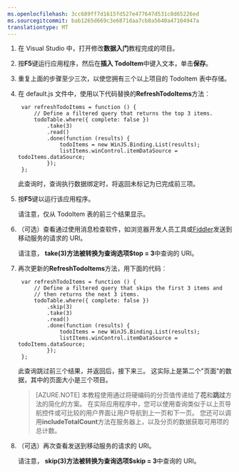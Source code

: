 ```yaml
---
ms.openlocfilehash: 3cc689ff7d1615fd527e477647d531c8d65226ed
ms.sourcegitcommit: bab1265d669c3e6871daa7cb8a5640a47104947a
translationtype: MT
---
```



1. 在 Visual Studio 中，打开修改**数据入门**教程完成的项目。

2. 按**F5**键运行应用程序，然后在**插入 TodoItem**中键入文本，单击**保存**。

3. 重复上面的步骤至少三次，以使您拥有三个以上项目的 TodoItem 表中存储。 

2. 在 default.js 文件中，使用以下代码替换的**RefreshTodoItems**方法︰

        var refreshTodoItems = function () {
            // Define a filtered query that returns the top 3 items.
            todoTable.where({ complete: false })
                .take(3)
                .read()
                .done(function (results) {
                    todoItems = new WinJS.Binding.List(results);
                    listItems.winControl.itemDataSource = todoItems.dataSource;
                });
        };

    此查询时，查询执行数据绑定时，将返回未标记为已完成前三项。

3. 按**F5**键以运行该应用程序。

    请注意，仅从 TodoItem 表的前三个结果显示。 

4. （可选）查看通过使用消息检查软件，如浏览器开发人员工具或[Fiddler]发送到移动服务的请求的 URI。 

    请注意， **take(3)**方法被转换为查询选项**$top = 3**中查询的 URI。

5. 再次更新的**RefreshTodoItems**方法，用下面的代码︰
            
        var refreshTodoItems = function () {
            // Define a filtered query that skips the first 3 items and 
            // then returns the next 3 items.
            todoTable.where({ complete: false })
                .skip(3)
                .take(3)
                .read()
                .done(function (results) {
                    todoItems = new WinJS.Binding.List(results);
                    listItems.winControl.itemDataSource = todoItems.dataSource;
                });
        };

    此查询跳过前三个结果，并返回后，接下来三。 这实际上是第二个"页面"的数据，其中的页面大小是三个项目。

    > [AZURE.NOTE] 本教程使用通过将硬编码的分页值传递给了**花**和**跳过**方法的简化的方案。 在实际应用程序中，您可以使用查询类似于以上页导航控件或可比较的用户界面让用户导航到上一页和下一页。  您还可以调用**includeTotalCount**方法在服务器上，以及分页的数据获取可用项的总计数。

6. （可选）再次查看发送到移动服务的请求的 URI。 

    请注意， **skip(3)**方法被转换为查询选项**$skip = 3**中查询的 URI。

<!-- URLs -->
[Fiddler]: http://go.microsoft.com/fwlink/?LinkID=262412
